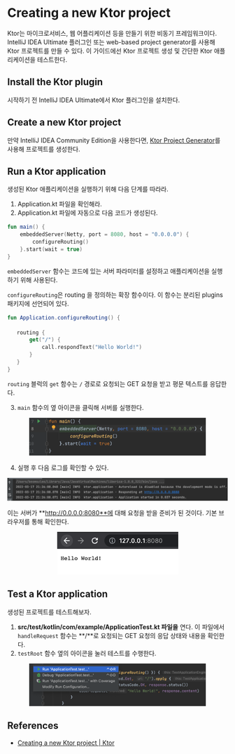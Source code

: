 # Creating a new Ktor project

Ktor는 마이크로서비스, 웹 어플리케이션 등을 만들기 위한 비동기 프레임워크이다. IntelliJ IDEA Ultimate 플러그인 또는 web-based project generator를 사용해 Ktor
프로젝트를 만들 수 있다. 이 가이드에선 Ktor 프로젝트 생성 및 간단한 Ktor 애플리케이션을 테스트한다.

## Install the Ktor plugin

시작하기 전 IntelliJ IDEA Ultimate에서 Ktor 플러그인을 설치한다.

## Create a new Ktor project

만약 IntelliJ IDEA Community Edition을 사용한다면, [Ktor Project Generator](https://start.ktor.io/)를 사용해 프로젝트를 생성한다.

## Run a Ktor application

생성된 Ktor 애플리케이션을 실행하기 위해 다음 단계를 따라라.

1. Application.kt 파일을 확인해라.
2. Application.kt 파일에 자동으로 다음 코드가 생성된다.

```kotlin
fun main() {
    embeddedServer(Netty, port = 8080, host = "0.0.0.0") {
        configureRouting()
    }.start(wait = true)
}
```

`embeddedServer` 함수는 코드에 있는 서버 파라미터를 설정하고 애플리케이션을 실행하기 위해 사용된다.

`configureRouting`은 routing 을 정의하는 확장 함수이다. 이 함수는 분리된 plugins 패키지에 선언되어 있다.

 ```kotlin
 fun Application.configureRouting() {

    routing {
        get("/") {
            call.respondText("Hello World!")
        }
    }
}
 ```

`routing` 블럭의 `get` 함수는 `/` 경로로 요청되는 GET 요청을 받고 평문 텍스트를 응답한다.

3. `main` 함수의 옆 아이콘을 클릭해 서버를 실행한다.

<div align="center">
<img src="img/start.png" width="80%">
</div>

4. 실행 후 다음 로그를 확인할 수 있다.

<div align="center">
<img src="img/log.png">
</div>

이는 서버가 **http://0.0.0.0:8080**에 대해 요청을 받을 준비가 된 것이다. 기본 브라우저를 통해 확인한다.

<div align="center">
<img src="img/browser.png">
</div>

## **Test a Ktor application**

생성된 프로젝트를 테스트해보자.

1. **src/test/kotlin/com/example/ApplicationTest.kt 파일을** 연다. 이 파일에서 `handleRequest` 함수는 **/**로 요청되는 GET 요청의 응답 상태와 내용을
   확인한다.
2. `testRoot` 함수 옆의 아이콘을 눌러 테스트를 수행한다.

<div align="center">
<img src="img/test.png" width="80%">
</div>

## References

* [Creating a new Ktor project | Ktor](https://ktor.io/docs/intellij-idea.html)